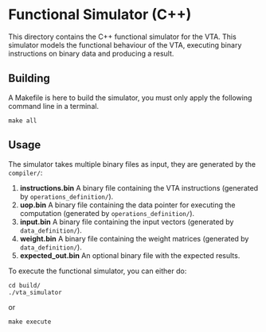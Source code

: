 # Functional Simulator (C++)

This directory contains the C++ functional simulator for the VTA.  This simulator models the functional behaviour of the VTA, executing binary instructions on binary data and producing a result.

## Building

A Makefile is here to build the simulator, you must only apply the following command line in a terminal.

```
make all
```


## Usage

The simulator takes multiple binary files as input, they are generated by the `compiler/`:

1.  **instructions.bin**  A binary file containing the VTA instructions (generated by `operations_definition/`).
2.  **uop.bin**  A binary file containing the data pointer for executing the computation (generated by `operations_definition/`).
3.  **input.bin** A binary file containing the input vectors (generated by `data_definition/`).
4.  **weight.bin** A binary file containing the weight matrices (generated by `data_definition/`).
5.  **expected_out.bin**  An optional binary file with the expected results.

To execute the functional simulator, you can either do:
```
cd build/
./vta_simulator
```
or
```
make execute
```

